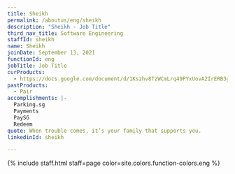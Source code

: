 ```yaml
---
title: Sheikh
permalink: /aboutus/eng/sheikh
description: "Sheikh - Job Title"
third_nav_title: Software Engineering
staffId: sheikh
name: Sheikh
joinDate: September 13, 2021
functionId: eng
jobTitle: Job Title
curProducts:
  - https://docs.google.com/document/d/1Kszhv8TzWCmLrq49PYxUovA2IrERB3gUwfvpHZ8KwTo/edit#heading=h.edq0jro3ey47
pastProducts:
  - Pair
accomplishments: |-
  Parking.sg
  Payments
  PaySG
  Redeem
quote: When trouble comes, it’s your family that supports you.
linkedinId: sheikh

---
```


{% include staff.html staff=page color=site.colors.function-colors.eng %}
